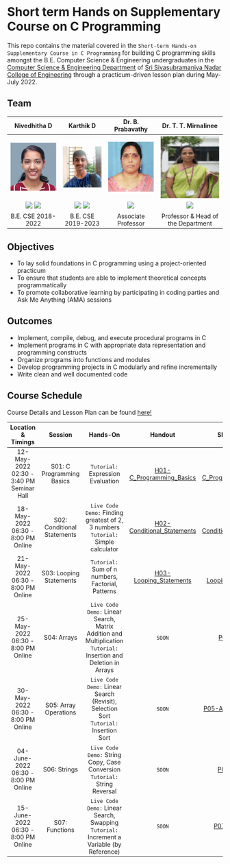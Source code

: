 # Short term Hands on Supplementary Course on C Programming

This repo contains the material covered in the `Short-term Hands-on Supplementary Course in C Programming` for building C programming skills amongst the B.E. Computer Science & Engineering undergraduates in the [Computer Science & Engineering Department](https://www.ssn.edu.in/college-of-engineering/computer-science-and-engineering-department-ssn-institutions/) of [Sri Sivasubramaniya Nadar College of Engineering](https://www.ssn.edu.in/) through a practicum-driven lesson plan during May-July 2022.

## Team

| Nivedhitha D | Karthik D | Dr. B. Prabavathy | Dr. T. T. Mirnalinee |
| :----------: | :-------: | :---------------: | :-----------------: |
|![display-error](./assets/ND-profile-pic.PNG)|![display-error](./assets/KD-profile-pic.PNG)|![display-error](./assets/PB-profile-pic.PNG)|![display-error](./assets/TTM-profile-pic.PNG)|
|<a href="https://www.linkedin.com/in/nivedhitha-d-0bb67b1b0/"><img src="https://img.shields.io/badge/-Nivedhitha%20D-0077B5?style=flat&logo=Linkedin&logoColor=white"/></a> <a href="https://github.com/nive927"><img src="https://img.shields.io/badge/-nive927-B10036?style=flat&logo=GitHub&logoColor=white"/></a>|<a href="https://www.linkedin.com/in/karthik-desingu/"><img src="https://img.shields.io/badge/-Karthik%20D-0077B5?style=flat&logo=Linkedin&logoColor=white"/></a> <a href="https://github.com/karthik-d"><img src="https://img.shields.io/badge/-karthik--d-B10036?style=flat&logo=GitHub&logoColor=white"/></a>|<a href="https://www.ssn.edu.in/staff-members/dr-b-prabavathy/"><img src="https://img.shields.io/badge/-Dr%20B%20Prabavathy-323EA8?style=flat&logo=#&logoColor=white"/></a>|<a href="https://www.ssn.edu.in/staff-members/dr-t-t-mirnalinee//"><img src="https://img.shields.io/badge/-Dr%20T%20T%20Mirnalinee-323EA8?style=flat&logo=#&logoColor=white"/></a>|
|B.E. CSE 2018-2022|B.E. CSE 2019-2023|Associate Professor|Professor & Head of the Department|

## Objectives

- To lay solid foundations in C programming using a project-oriented practicum
- To ensure that students are able to implement theoretical concepts programmatically
- To promote collaborative learning by participating in coding parties and Ask Me Anything (AMA) sessions

## Outcomes
- Implement, compile, debug, and execute procedural programs in C
- Implement programs in C with appropriate data representation and programming constructs
- Organize programs into functions and modules
- Develop programming projects in C modularly and refine incrementally
- Write clean and well documented code

## Course Schedule

Course Details and Lesson Plan can be found [here!](./COURSE_DETAILS-Short-term_Hands-on_Supplementary_Course_on_C_Programming.pdf)

| Location & Timings | Session | Hands-On | Handout | Slides (PDF) | Code | Lecture Video |
| :----------------: | :-----: | :------: | :---: | :---: | :---: | :---: |
| 12-May-2022 <br />02:30 - 3:40 PM <br />Seminar Hall | S01: C Programming Basics | `Tutorial:` Expression Evaluation | [H01-C_Programming_Basics](./Session01-C_Programming_Basics/H01-C_Programming_Basics.pdf) | [P01-C_Programming_Basics](./Session01-C_Programming_Basics/P01-C_Programming_Basics.pdf) | [Replit](https://replit.com/@NivedhithaD/Session01-CProgrammingBasics), [Github](./Session01-C_Programming_Basics/Programs) | `SOON` |
| 18-May-2022 <br />06:30 - 8:00 PM <br />Online | S02: Conditional Statements | `Live Code Demo:` Finding greatest of 2, 3 numbers <br />`Tutorial:` Simple calculator | [H02-Conditional_Statements](./Session02-Conditional_Statements/H02-Conditional_Statements.pdf) | [P02-Conditional_Statements](./Session02-Conditional_Statements/P02-Conditional_Statements.pdf) | [Replit](https://replit.com/@NivedhithaD/Session02-ConditionalStatements), [Github](./Session02-Conditional_Statements/Programs) | [V02-Conditional_Statements](https://drive.google.com/file/d/12LWjD1_0ZemPFFiBWhMbgDdgY-LOWPsJ/view?usp=sharing) |
| 21-May-2022 <br />06:30 - 8:00 PM <br />Online | S03: Looping Statements | `Tutorial:` Sum of n numbers, Factorial, Patterns | [H03-Looping_Statements](./Session03-Looping_Statements/H03-Looping_Statements.pdf) | [P03-Looping_Statements](./Session03-Looping_Statements/P03-Looping_Statements.pdf) | [Replit](https://replit.com/@KarthikDesingu/Session03-LoopingStatements), [Github](./Session03-Looping_Statements/Programs) | [V03-Iterative_Statements](https://drive.google.com/file/d/1QzN5dY6jnv0TBj0UPcYLZlOFTg5IrwVR/view?usp=sharing) |
| 25-May-2022 <br />06:30 - 8:00 PM <br />Online | S04: Arrays | `Live Code Demo:` Linear Search, Matrix Addition and Multiplication `Tutorial:` Insertion and Deletion in Arrays | `SOON` | [P04-Arrays](./Session04-Arrays/P04-Arrays.pdf) | `SOON`| [V04-Arrays](https://drive.google.com/file/d/1nBv-SR-xToJtxwcT_zHmaJvHdSUg-5AC/view?usp=sharing) |
| 30-May-2022 <br />06:30 - 8:00 PM <br />Online | S05: Array Operations | `Live Code Demo:` Linear Search (Revisit), Selection Sort `Tutorial:` Insertion Sort | `SOON` | [P05-Array_Operations](./Session05-ArrayOperations/P05-Array_Operations.pdf) | `SOON`| [V05-Array_Operations](https://drive.google.com/file/d/1Rm1FMGVtflB7LLAoIL4y1uV4kYI4yw3P/view?usp=sharing) |
| 04-June-2022 <br />06:30 - 8:00 PM <br />Online | S06: Strings | `Live Code Demo:` String Copy, Case Conversion `Tutorial:` String Reversal | `SOON` | [P06-Strings](./Session06-Strings/P06-Strings.pdf) | `SOON`| [V06-Strings](https://drive.google.com/file/d/1rAxmLGbtyHDM-j-o9j1sJpZ0s5XAeVoL/view?usp=sharing) |
| 15-June-2022 <br />06:30 - 8:00 PM <br />Online | S07: Functions | `Live Code Demo:` Linear Search, Swapping `Tutorial:` Increment a Variable (by Reference) | `SOON` | [P07-Functions](./Session07-Functions/P07-Functions.pdf) | [Replit](https://replit.com/@NivedhithaD/Session07Functions), [Github](./Session07-Functions/Programs) | [V07-Functions](https://drive.google.com/file/d/1tt5yiBDzm3pR0gBAavxrjvhObFiSVhYk/view?usp=sharing) |

<!-- ## References

### Books


### Websites -->
